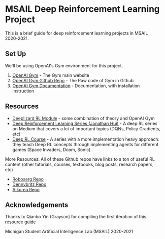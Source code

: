 # MSAIL Deep Reinforcement Learning Project

This is a brief guide for deep reinforcement learning projects in MSAIL 2020-2021.

## Set Up
We'll be using OpenAI's Gym environment for this project. 

1. [OpenAI Gym](https://gym.openai.com/) - The Gym main website
2. [OpenAI Gym Github Repo](https://github.com/openai/gym) - The Raw code of Gym in Github
3. [OpenAI Gym Documentation](http://gym.openai.com/docs/) - Documentation, with installation instruction

## Resources
* [Deeplizard RL Module](https://deeplizard.com/learn/playlist/PLZbbT5o_s2xoWNVdDudn51XM8lOuZ_Njv) - some combination of theory and OpenAI Gym
* [Deep Reinforcement Learning Series (Jonathan Hui)](https://medium.com/@jonathan_hui/rl-deep-reinforcement-learning-series-833319a95530) - A deep RL series on Medium that covers a lot of important topics (DQNs, Policy Gradients, etc)
* [Deep RL Course](https://simoninithomas.github.io/deep-rl-course/) - A series with a more implementation heavy approach: they teach Deep RL concepts through implementing agents for different games (Space Invaders, Doom, Sonic)

More Resources: All of these Github repos have links to a ton of useful RL content (other tutorials, courses, textbooks, blog posts, research papers, etc)
* [Roboserg Repo](https://github.com/roboserg/rl)
* [Dennybritz Repo](https://github.com/dennybritz/reinforcement-learning)
* [Aikorea Repo](https://github.com/aikorea/awesome-rl)


## Acknowledgements

Thanks to Qianbo Yin (Grayson) for compiling the first iteration of this resource guide

Michigan Student Artificial Intelligence Lab (MSAIL) 2020-2021
